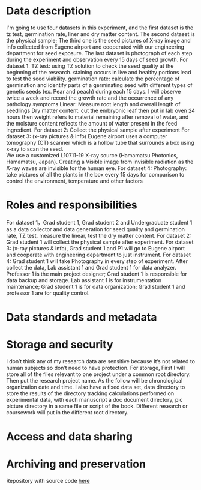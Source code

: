 # Data description
I'm going to use four datasets in this experiment, and the first dataset is the tz test, germination rate, liner and dry matter content. The second dataset is the physical sample; The third one is the seed pictures of X-ray image and info collected from Eugene airport and cooperated with our engineering department for seed exposure. The last dataset is photograph of each step during the experiment and observation every 15 days of  seed growth.
For dataset 1:
TZ test: using TZ solution to check the seed quality at the beginning of the research. staining occurs in live and healthy portions lead to test the seed viability. 
germination rate: calculate the percentage of germination and identify parts of a germinating seed with different types of genetic seeds (ex. Pear and peach) during each 15 days. I will observe twice a week and record the growth rate and the occurrence of any pathology symptoms
Linear: Measure root length and overall length of seedlings
Dry matter content: cut the embryonic leaf then put in lab oven 24 hours then weight refers to material remaining after removal of water, and the moisture content reflects the amount of water present in the feed ingredient.
For dataset 2:
Collect the physical sample after experiment
For dataset 3: (x-ray pictures & info)
Eugene airport uses a computer tomography (CT) scanner which is a hollow tube that surrounds a box using x-ray to scan the seed.  
We use a customized L10711-19 X-ray source (Hamamatsu Photonics, Hamamatsu, Japan). Creating a Visible image from invisible radiation as the X-ray waves are invisible for the human eye.
For dataset 4:
Photography: take pictures of all the plants in the box every 15 days for comparison to control the environment, temperature and other factors
# Roles and responsibilities
For dataset 1，Grad student 1, Grad student 2 and Undergraduate student 1 as a data collector and data generation for seed quality and germination rate, TZ test, measure the linear, test the dry matter content. For dataset 2: Grad student 1 will collect the physical sample after experiment. For dataset 3: (x-ray pictures & info), Grad student 1 and P1 will go to Eugene airport and cooperate with engineering department to just instrument. For dataset 4: Grad student 1 will take Photography in every step of experiment. After collect the data, Lab assistant 1 and Grad student 1 for data analyzer. Professor 1 is the main project designer; Grad student 1 is responsible for data backup and storage.  Lab assistant 1 is for instrumentation maintenance; Grad student 1 is for data organization; Grad student 1 and professor 1 are for quality control. 
# Data standards and metadata

# Storage and security
I don’t think any of my research data are sensitive because It’s not related to human subjects so don’t need to have protection. For storage, First I will store all of the files relevant to one project under a common root directory. Then put the research project name. As the follow will be chronological organization date and time. I also have a fixed data set, data directory to store the results of the directory tracking calculations performed on experimental data, with each manuscript a doc document directory, pic picture directory in a same file or script of the book. Different research or coursework will put in the different root directory. 
# Access and data sharing

# Archiving and preservation

Repository with source code [here](https://github.com/clarallebot/GRAD521_DMPtemplate)
